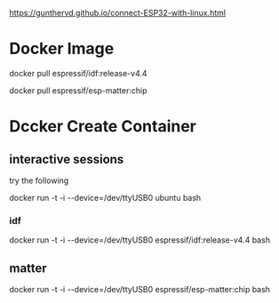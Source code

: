 

https://gunthervd.github.io/connect-ESP32-with-linux.html


# Docker Image


docker pull espressif/idf:release-v4.4

docker pull espressif/esp-matter:chip

# Dccker Create Container

## interactive sessions

try the following

docker run -t -i --device=/dev/ttyUSB0 ubuntu bash

### idf

docker run -t -i --device=/dev/ttyUSB0 espressif/idf:release-v4.4 bash




## matter


docker run -t -i --device=/dev/ttyUSB0 espressif/esp-matter:chip bash
